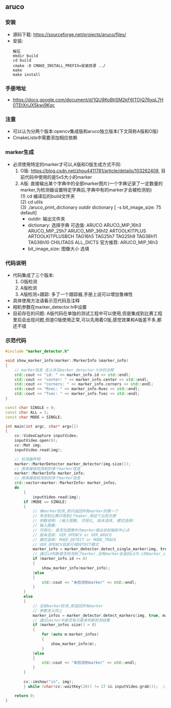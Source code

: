 ## aruco
### 安装
- 源码下载: https://sourceforge.net/projects/aruco/files/
- 安装:  
  ```
  解压
  mkdir build
  cd build
  cmake -D CMAKE_INSTALL_PREFIX=安装目录 ../
  make
  make install
  ```
### 手册地址
- https://docs.google.com/document/d/1QU9KoBtjSM2kF6ITOjQ76xqL7H0TEtXriJX5kwi9Kgc
### 注意
- 可以认为分两个版本:opencv集成版和aruco独立版本(下文简称A版和O版)
- CmakeLists中需要添加相应依赖
### marker生成
- 必须使用特定的marker才可以,A版和O版生成方式不同:
  1. O版: https://blog.csdn.net/zhou4411781/article/details/103262408, 目前代码中使用的是5x5大小的marker
  2. A版: 直接输出某个字典中的全部marker图片(一个字典记录了一定数量的marker,为检测器设置特定字典后,字典中有的marker才会被检测到)  
    (1) cd 编译后的build文件夹  
    (2) cd utils  
    (3) ./aruco_print_dictionary outdir dictionary [ -s bit_image_size: 75 default]  
      - outdir: 输出文件夹  
      - dictionary: 选择字典 可选值: ARUCO ARUCO_MIP_16h3 ARUCO_MIP_25h7 ARUCO_MIP_36h12 ARTOOLKITPLUS ARTOOLKITPLUSBCH TAG16h5 TAG25h7 TAG25h9 TAG36h11 TAG36h10 CHILITAGS ALL_DICTS 官方推荐: ARUCO_MIP_16h3  
      - bit_image_size: 图像大小 选填
### 代码说明
- 代码集成了三个版本:
  1. O版检测
  2. A版检测
  3. A版检测+跟踪: 多了一个跟踪器,手册上说可以增加鲁棒性
- 具体使用方法请看示范代码及注释
- 相机参数在marker_detector.h中设置
- 目前存在的问题: A版代码在单独的测试工程中可以使用,但是集成到比赛工程里后会出现问题,但是O版使用正常,可以先用着O版,感觉效果和A版差不多,都还不错
### 示范代码
```c++
#include "marker_detector.h"

void show_marker_info(marker::MarkerInfo &marker_info)
{
	// marker信息 含义详见marker_detector.h中的注释
	std::cout << "id: " << marker_info.id << std::endl;
	std::cout << "center: " << marker_info.center << std::endl;
	std::cout << "corners: " << marker_info.corners << std::endl;
	std::cout << "Rvec: " << marker_info.Rvec << std::endl;
	std::cout << "Tvec: " << marker_info.Tvec << std::endl;
}

const char SINGLE = 0;
const char ALL = 1;
const char MODE = SINGLE;

int main(int argc, char* argv[])
{
	cv::VideoCapture inputVideo;
	inputVideo.open(0);
	cv::Mat img;
	inputVideo.read(img);

	// 检测器声明
	marker::MarkerDetector marker_detector(img.size());
	// 用来接收检测到的单个marker信息
	marker::MarkerInfo marker_info;
	// 用来接收检测到的多个marker信息
	std::vector<marker::MarkerInfo> marker_infos;
	do
    	{
        	inputVideo.read(img);
		if (MODE == SINGLE)
		{
			// 单marker检测,即只返回所有marker的第一个
			// 考虑到比赛只用到1个maker,用这个比较方便
			// 参数说明: (输入图像, 可视化, 版本选择, 模式选择)
			// 输入图像: 
			// 可视化: 是否在图像中为marker画出坐标轴和中心点
			// 版本选择: VER_OPENCV or VER_ARUCO
			// 模式选择: MODE_DETECT or MODE_TRACK
			// VER_OPENCV目前只有DETECT模式
			marker_info = marker_detector.detect_single_marker(img, true, marker::VER_OPENCV, marker::MODE_DETECT);
			// 通过id判断是否检测到了marker,没有marker会返回id为-1的marker_info
			if (marker_info.id >= 0)
			{
				show_marker_info(marker_info);
			}else
			{
				std::cout << "未检测到marker" << std::endl;
			}
		}
		else
		{
			// 全部marker检测,即返回所有marker
			// 参数含义同上
			marker_infos = marker_detector.detect_markers(img, true, marker::VER_OPENCV, marker::MODE_DETECT);
			// 通过vector中是否有元素来判断检测结果
			if (marker_infos.size() > 0)
			{
				for (auto m:marker_infos)
				{
					show_marker_info(m);
				}
			}else
			{
				std::cout << "未检测到marker" << std::endl;
			}
		}
		
		cv::imshow("in", img);
    	} while (char(cv::waitKey(20)) != 27 && inputVideo.grab());  // wait for esc to be pressed

	return 0;
}

```
